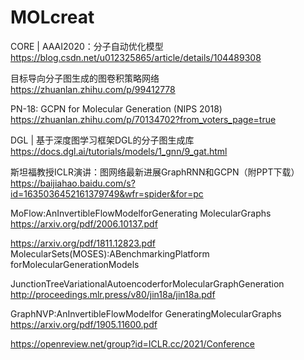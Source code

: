# MOLcreat

CORE | AAAI2020：分子自动优化模型
https://blog.csdn.net/u012325865/article/details/104489308

目标导向分子图生成的图卷积策略网络
https://zhuanlan.zhihu.com/p/99412778

PN-18: GCPN for Molecular Generation (NIPS 2018)
https://zhuanlan.zhihu.com/p/70134702?from_voters_page=true

DGL | 基于深度图学习框架DGL的分子图生成库
https://docs.dgl.ai/tutorials/models/1_gnn/9_gat.html

斯坦福教授ICLR演讲：图网络最新进展GraphRNN和GCPN（附PPT下载）
https://baijiahao.baidu.com/s?id=1635036452161379749&wfr=spider&for=pc

MoFlow:AnInvertibleFlowModelforGenerating MolecularGraphs 
https://arxiv.org/pdf/2006.10137.pdf

https://arxiv.org/pdf/1811.12823.pdf
MolecularSets(MOSES):ABenchmarkingPlatform forMolecularGenerationModels

JunctionTreeVariationalAutoencoderforMolecularGraphGeneration
http://proceedings.mlr.press/v80/jin18a/jin18a.pdf

GraphNVP:AnInvertibleFlowModelfor GeneratingMolecularGraphs
https://arxiv.org/pdf/1905.11600.pdf

https://openreview.net/group?id=ICLR.cc/2021/Conference
